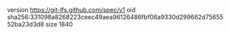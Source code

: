 version https://git-lfs.github.com/spec/v1
oid sha256:331098a8268223ceec49aea96126486fbf06a9330d299662d7565552ba23d3d8
size 1840
